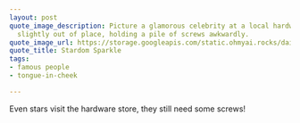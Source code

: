 ```yaml
---
layout: post
quote_image_description: Picture a glamorous celebrity at a local hardware store looking
  slightly out of place, holding a pile of screws awkwardly.
quote_image_url: https://storage.googleapis.com/static.ohmyai.rocks/daily/2024-05-18.jpg
quote_title: Stardom Sparkle
tags:
- famous people
- tongue-in-cheek

---
```


Even stars visit the hardware store, they still need some screws!